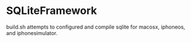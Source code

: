 # SQLiteFramework

build.sh attempts to configured and compile sqlite for macosx, iphoneos, and iphonesimulator.